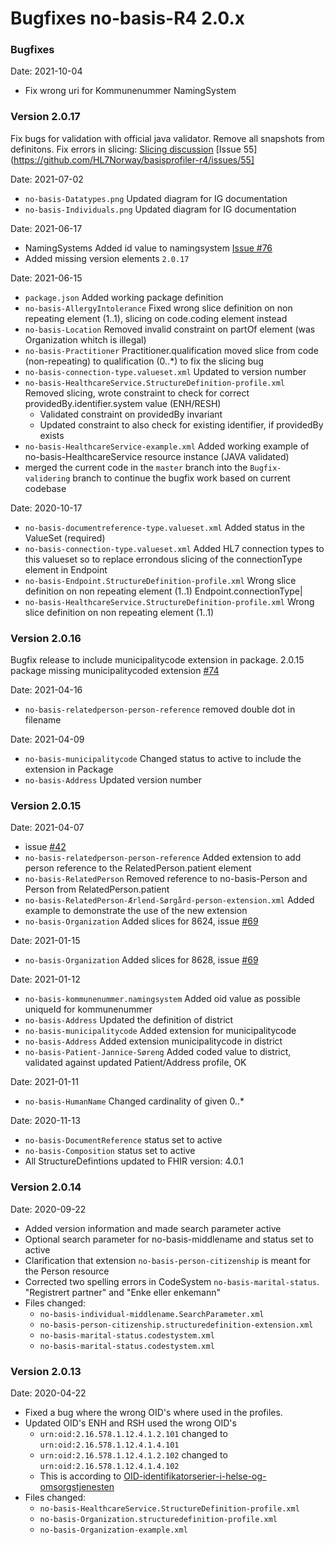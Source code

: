 # Bugfixes no-basis-R4 2.0.x

### Bugfixes

Date: 2021-10-04

* Fix wrong uri for Kommunenummer NamingSystem

### Version 2.0.17

Fix bugs for validation with official java validator. Remove all snapshots from definitons.
Fix errors in slicing: [Slicing discussion](https://chat.fhir.org/#narrow/stream/179166-implementers/topic/Slicing.20non-repeating.20elements.20to.20define.20a.20choice)
[Issue 55](https://github.com/HL7Norway/basisprofiler-r4/issues/55]

Date: 2021-07-02

* `no-basis-Datatypes.png` Updated diagram for IG documentation
* `no-basis-Individuals.png` Updated diagram for IG documentation

Date: 2021-06-17

* NamingSystems Added id value to namingsystem [Issue #76](https://github.com/HL7Norway/basisprofiler-r4/issues/76)
* Added missing version elements `2.0.17`

Date: 2021-06-15

* `package.json` Added working package definition
* `no-basis-AllergyIntolerance` Fixed wrong slice definition on non repeating element (1..1), slicing on code.coding element instead
* `no-basis-Location` Removed invalid constraint on partOf element (was Organization whitch is illegal)
* `no-basis-Practitioner` Practitioner.qualification moved slice from code (non-repeating) to qualification (0..*) to fix the slicing bug
* `no-basis-connection-type.valueset.xml` Updated to version number
* `no-basis-HealthcareService.StructureDefinition-profile.xml` Removed slicing, wrote constraint to check for correct providedBy.identifier.system value (ENH/RESH)
  * Validated constraint on providedBy invariant
  * Updated constraint to also check for existing identifier, if providedBy exists
* `no-basis-HealthcareService-example.xml` Added working example of no-basis-HealthcareService resource instance (JAVA validated)
* merged the current code in the `master` branch into the `Bugfix-validering` branch to continue the bugfix work based on current codebase

Date: 2020-10-17

* `no-basis-documentreference-type.valueset.xml` Added status in the ValueSet (required)
* `no-basis-connection-type.valueset.xml` Added HL7 connection types to this valueset so to replace errondous slicing of the connectionType element in Endpoint
* `no-basis-Endpoint.StructureDefinition-profile.xml` Wrong slice definition on non repeating element (1..1) Endpoint.connectionType|
* `no-basis-HealthcareService.StructureDefinition-profile.xml` Wrong slice definition on non repeating element (1..1)

### Version 2.0.16

Bugfix release to include municipalitycode extension in package.
2.0.15 package missing municipalitycoded extension [#74](https://github.com/HL7Norway/basisprofiler-r4/issues/42)

Date: 2021-04-16

* `no-basis-relatedperson-person-reference` removed double dot in filename

Date: 2021-04-09

* `no-basis-municipalitycode` Changed status to active to include the extension in Package
* `no-basis-Address` Updated version number

### Version 2.0.15

Date: 2021-04-07

* issue [#42](https://github.com/HL7Norway/basisprofiler-r4/issues/42)
* `no-basis-relatedperson-person-reference` Added extension to add person reference to the RelatedPerson.patient element
* `no-basis-RelatedPerson` Removed reference to no-basis-Person and Person from RelatedPerson.patient
* `no-basis-RelatedPerson-Ærlend-Sørgård-person-extension.xml` Added example to demonstrate the use of the new extension
* `no-basis-Organization` Added slices for 8624, issue [#69](https://github.com/HL7Norway/basisprofiler-r4/issues/69)

Date: 2021-01-15

* `no-basis-Organization` Added slices for 8628, issue [#69](https://github.com/HL7Norway/basisprofiler-r4/issues/69)

Date: 2021-01-12

* `no-basis-kommunenummer.namingsystem` Added oid value as possible uniqueId for kommunenummer
* `no-basis-Address` Updated the definition of district
* `no-basis-municipalitycode` Added extension for municipalitycode
* `no-basis-Address` Added extension municipalitycode in district
* `no-basis-Patient-Jannice-Søreng` Added coded value to district, validated against updated Patient/Address profile, OK

Date: 2021-01-11

* `no-basis-HumanName` Changed cardinality of given 0..*

Date: 2020-11-13

* `no-basis-DocumentReference` status set to active
* `no-basis-Composition` status set to active
* All StructureDefintions updated to FHIR version: 4.0.1

### Version 2.0.14

Date: 2020-09-22

* Added version information and made search parameter active
* Optional search parameter for no-basis-middlename and status set to active
* Clarification that extension `no-basis-person-citizenship` is meant for the Person resource
* Corrected two spelling errors in CodeSystem `no-basis-marital-status`. "Registrert partner" and "Enke eller enkemann"
* Files changed:
  * `no-basis-individual-middlename.SearchParameter.xml`
  * `no-basis-person-citizenship.structuredefinition-extension.xml`
  * `no-basis-marital-status.codestystem.xml`
  * `no-basis-marital-status.codestystem.xml`
  
### Version 2.0.13

Date: 2020-04-22

* Fixed a bug where the wrong OID's where used in the profiles.
* Updated OID's ENH and RSH used the wrong OID's
  * `urn:oid:2.16.578.1.12.4.1.2.101` changed to `urn:oid:2.16.578.1.12.4.1.4.101`
  * `urn:oid:2.16.578.1.12.4.1.2.102` changed to `urn:oid:2.16.578.1.12.4.1.4.102`
  * This is according to [OID-identifikatorserier-i-helse-og-omsorgstjenesten](https://ehelse.no/teknisk-dokumentasjon/oid-identifikatorserier-i-helse-og-omsorgstjenesten)
* Files changed:
  * `no-basis-HealthcareService.StructureDefinition-profile.xml`
  * `no-basis-Organization.structuredefinition-profile.xml`
  * `no-basis-Organization-example.xml`
